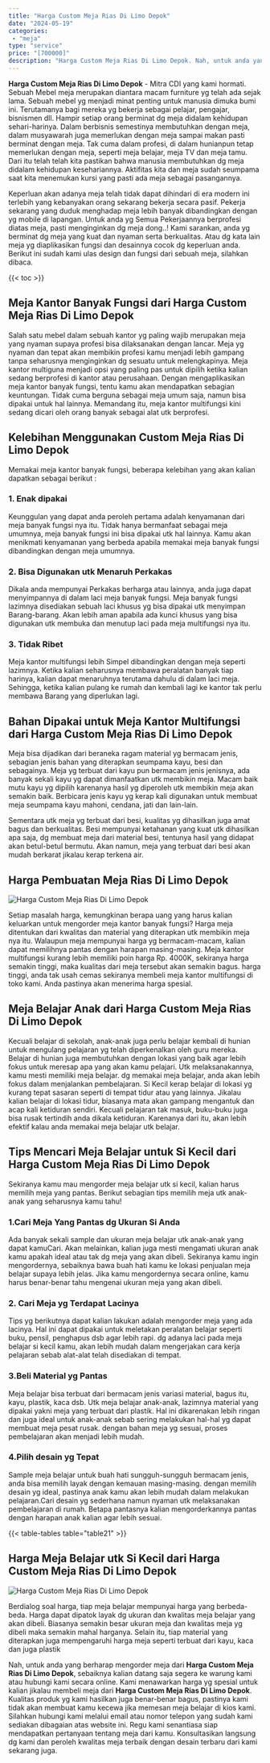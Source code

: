 ```yaml
---
title: "Harga Custom Meja Rias Di Limo Depok"
date: "2024-05-19"
categories:
 - "meja"
type: "service"
price: "[700000]"
description: "Harga Custom Meja Rias Di Limo Depok. Nah, untuk anda yang berharap mengorder meja dari **Harga Custom Meja Rias Di Limo Depok**, sebaiknya kalian datang saj..."
---
```


**Harga Custom Meja Rias Di Limo Depok** - Mitra CDI yang kami hormati. Sebuah Mebel meja merupakan diantara macam furniture yg telah ada sejak lama. Sebuah mebel yg menjadi minat penting untuk manusia dimuka bumi ini. Terutamanya bagi mereka yg bekerja sebagai pelajar, pengajar, bisnismen dll. Hampir setiap orang berminat dg meja didalam kehidupan sehari-harinya. Dalam berbisnis semestinya membutuhkan dengan meja, dalam musyawarah juga memerlukan dengan meja sampai makan pasti berminat dengan meja. Tak cuma dalam profesi, di dalam hunianpun tetap memerlukan dengan meja, seperti meja belajar, meja TV dan meja tamu. Dari itu telah telah kita pastikan bahwa manusia membutuhkan dg meja didalam kehidupan kesehariannya. Aktifitas kita dan meja sudah seumpama saat kita menemukan kursi yang pasti ada meja sebagai pasangannya.

Keperluan akan adanya meja telah tidak dapat dihindari di era modern ini terlebih yang kebanyakan orang sekarang bekerja secara pasif. Pekerja sekarang yang duduk menghadap meja lebih banyak dibandingkan dengan yg mobile di lapangan. Untuk anda yg Semua Pekerjaannya berprofesi diatas meja, pasti menginginkan dg meja dong..! Kami sarankan, anda yg berminat dg meja yang kuat dan nyaman serta berkualitas. Atau dg kata lain meja yg diaplikasikan fungsi dan desainnya cocok dg keperluan anda. Berikut ini sudah kami ulas design dan fungsi dari sebuah meja, silahkan dibaca.

{{< toc >}}

## Meja Kantor Banyak Fungsi dari Harga Custom Meja Rias Di Limo Depok

Salah satu mebel dalam sebuah kantor yg paling wajib merupakan meja yang nyaman supaya profesi bisa dilaksanakan dengan lancar. Meja yg nyaman dan tepat akan membikin profesi kamu menjadi lebih gampang tanpa seharusnya menginginkan dg sesuatu untuk melengkapinya. Meja kantor multiguna menjadi opsi yang paling pas untuk dipilih ketika kalian sedang berprofesi di kantor atau perusahaan. Dengan mengaplikasikan meja kantor banyak fungsi, tentu kamu akan mendapatkan sebagian keuntungan. Tidak cuma berguna sebagai meja umum saja, namun bisa dipakai untuk hal lainnya. Memandang itu, meja kantor multifungsi kini sedang dicari oleh orang banyak sebagai alat utk berprofesi.

## Kelebihan Menggunakan Custom Meja Rias Di Limo Depok

Memakai meja kantor banyak fungsi, beberapa kelebihan yang akan kalian dapatkan sebagai berikut :

### 1\. Enak dipakai

Keunggulan yang dapat anda peroleh pertama adalah kenyamanan dari meja banyak fungsi nya itu. Tidak hanya bermanfaat sebagai meja umumnya, meja banyak fungsi ini bisa dipakai utk hal lainnya. Kamu akan menikmati kenyamanan yang berbeda apabila memakai meja banyak fungsi dibandingkan dengan meja umumnya.

### 2\. Bisa Digunakan utk Menaruh Perkakas

Dikala anda mempunyai Perkakas berharga atau lainnya, anda juga dapat menyimpannya di dalam laci meja banyak fungsi. Meja banyak fungsi lazimnya disediakan sebuah laci khusus yg bisa dipakai utk menyimpan Barang-barang. Akan lebih aman apabila ada kunci khusus yang bisa digunakan utk membuka dan menutup laci pada meja multifungsi nya itu.

### 3\. Tidak Ribet

Meja kantor multifungsi lebih Simpel dibandingkan dengan meja seperti lazimnya. Ketika kalian seharusnya membawa peralatan banyak tiap harinya, kalian dapat menaruhnya terutama dahulu di dalam laci meja. Sehingga, ketika kalian pulang ke rumah dan kembali lagi ke kantor tak perlu membawa Barang yang diperlukan lagi.

## Bahan Dipakai untuk Meja Kantor Multifungsi dari Harga Custom Meja Rias Di Limo Depok

Meja bisa dijadikan dari beraneka ragam material yg bermacam jenis, sebagian jenis bahan yang diterapkan seumpama kayu, besi dan sebagainya. Meja yg terbuat dari kayu pun bermacam jenis jenisnya, ada banyak sekali kayu yg dapat dimanfaatkan utk membikin meja. Macam baik mutu kayu yg dipilih karenanya hasil yg diperoleh utk membikin meja akan semakin baik. Berbicara jenis kayu yg kerap kali digunakan untuk membuat meja seumpama kayu mahoni, cendana, jati dan lain-lain.

Sementara utk meja yg terbuat dari besi, kualitas yg dihasilkan juga amat bagus dan berkualitas. Besi mempunyai ketahanan yang kuat utk dihasilkan apa saja, dg membuat meja dari material besi, tentunya hasil yang didapat akan betul-betul bermutu. Akan namun, meja yang terbuat dari besi akan mudah berkarat jikalau kerap terkena air.

## Harga Pembuatan Meja Rias Di Limo Depok

![Harga Custom Meja Rias Di Limo Depok](/images/meja/meja-dewasa-008.jpg)

Setiap masalah harga, kemungkinan berapa uang yang harus kalian keluarkan untuk mengorder meja kantor banyak fungsi? Harga meja ditentukan dari kwalitas dan material yang diterapkan utk membikin meja nya itu. Walaupun meja mempunyai harga yg bermacam-macam, kalian dapat memilihnya pantas dengan harapan masing-masing. Meja kantor multifungsi kurang lebih memiliki poin harga Rp. 4000K, sekiranya harga semakin tinggi, maka kualitas dari meja tersebut akan semakin bagus. harga tinggi, anda tak usah cemas sekiranya membeli meja kantor multifungsi di toko kami. Anda pastinya akan menerima harga spesial.

## Meja Belajar Anak dari Harga Custom Meja Rias Di Limo Depok

Kecuali belajar di sekolah, anak-anak juga perlu belajar kembali di hunian untuk mengulang pelajaran yg telah diperkenalkan oleh guru mereka. Belajar di hunian juga membutuhkan dengan lokasi yang baik agar lebih fokus untuk meresap apa yang akan kamu pelajari. Utk melaksanakannya, kamu mesti memiliki meja belajar. dg memakai meja belajar, anda akan lebih fokus dalam menjalankan pembelajaran. Si Kecil kerap belajar di lokasi yg kurang tepat sasaran seperti di tempat tidur atau yang lainnya. Jikalau kalian belajar di lokasi tidur, biasanya mata akan gampang mengantuk dan acap kali ketiduran sendiri. Kecuali pelajaran tak masuk, buku-buku juga bisa rusak tertindih anda dikala ketiduran. Karenanya dari itu, akan lebih efektif kalau anda memakai meja belajar utk belajar.

## Tips Mencari Meja Belajar untuk Si Kecil dari Harga Custom Meja Rias Di Limo Depok

Sekiranya kamu mau mengorder meja belajar utk si kecil, kalian harus memilih meja yang pantas. Berikut sebagian tips memilih meja utk anak-anak yang seharusnya kamu tahu!

### 1.Cari Meja Yang Pantas dg Ukuran Si Anda

Ada banyak sekali sample dan ukuran meja belajar utk anak-anak yang dapat kamuCari. Akan melainkan, kalian juga mesti mengamati ukuran anak kamu apakah ideal atau tak dg meja yang akan dibeli. Sekiranya kamu ingin mengordernya, sebaiknya bawa buah hati kamu ke lokasi penjualan meja belajar supaya lebih jelas. Jika kamu mengordernya secara online, kamu harus benar-benar tahu mengenai ukuran meja yang akan dibeli.

### 2\. Cari Meja yg Terdapat Lacinya

Tips yg berikutnya dapat kalian lakukan adalah mengorder meja yang ada lacinya. Hal ini dapat dipakai untuk meletakan peralatan belajar seperti buku, pensil, penghapus dsb agar lebih rapi. dg adanya laci pada meja belajar si kecil kamu, akan lebih mudah dalam mengerjakan cara kerja pelajaran sebab alat-alat telah disediakan di tempat.

### 3.Beli Material yg Pantas

Meja belajar bisa terbuat dari bermacam jenis variasi material, bagus itu, kayu, plastik, kaca dsb. Utk meja belajar anak-anak, lazimnya material yang dipakai yakni meja yang terbuat dari plastik. Hal ini dikarenakan lebih ringan dan juga ideal untuk anak-anak sebab sering melakukan hal-hal yg dapat membuat meja pesat rusak. dengan bahan meja yg sesuai, proses pembelajaran akan menjadi lebih mudah.

### 4.Pilih desain yg Tepat

Sample meja belajar untuk buah hati sungguh-sungguh bermacam jenis, anda bisa memilih layak dengan kemauan masing-masing. dengan memilih desain yg ideal, pastinya anak kamu akan lebih mudah dalam melakukan pelajaran.Cari desain yg sederhana namun nyaman utk melaksanakan pembelajaran di rumah. Betapa pantasnya kalian mengorderkannya pantas dengan harapan anak kalian agar lebih sesuai.

{{< table-tables table="table21" >}}

## Harga Meja Belajar utk Si Kecil dari Harga Custom Meja Rias Di Limo Depok

![Harga Custom Meja Rias Di Limo Depok](/images/meja/meja-anak-009.jpg)

Berdialog soal harga, tiap meja belajar mempunyai harga yang berbeda-beda. Harga dapat dipatok layak dg ukuran dan kwalitas meja belajar yang akan dibeli. Biasanya semakin besar ukuran meja dan kwalitas meja yg dibeli maka semakin mahal harganya. Selain itu, tiap material yang diterapkan juga mempengaruhi harga meja seperti terbuat dari kayu, kaca dan juga plastik

Nah, untuk anda yang berharap mengorder meja dari **Harga Custom Meja Rias Di Limo Depok**, sebaiknya kalian datang saja segera ke warung kami atau hubungi kami secara online. Kami menawarkan harga yg spesial untuk kalian jikalau membeli meja dari **Harga Custom Meja Rias Di Limo Depok**. Kualitas produk yg kami hasilkan juga benar-benar bagus, pastinya kami tidak akan membuat kamu kecewa jika memesan meja belajar di kios kami. Silahkan hubungi kami melalui email atau nomor telepon yang sudah kami sediakan dibagaian atas website ini. Regu kami senantiasa siap mendapatkan pertanyaan tentang meja dari kamu. Konsultasikan langsung dg kami dan peroleh kwalitas meja terbaik dengan desain terbaru dari kami sekarang juga.
